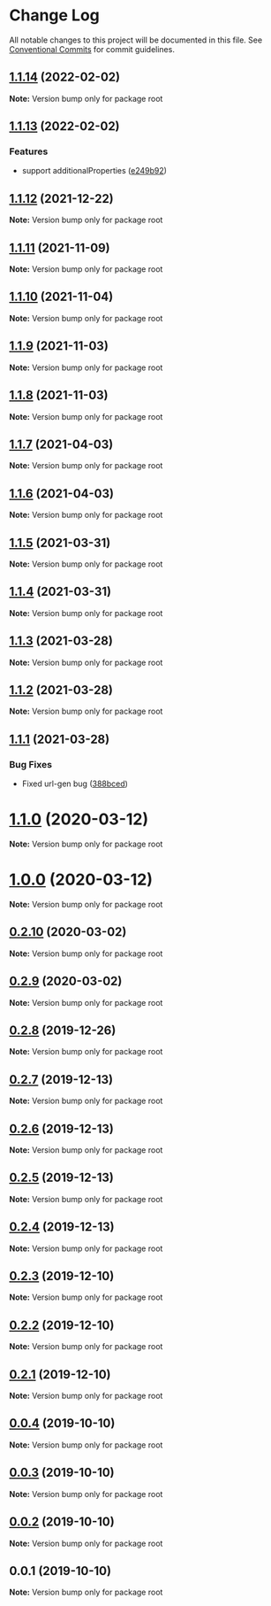 # Change Log

All notable changes to this project will be documented in this file.
See [Conventional Commits](https://conventionalcommits.org) for commit guidelines.

## [1.1.14](https://github.com/andoshin11/squelette/compare/v1.1.13...v1.1.14) (2022-02-02)

**Note:** Version bump only for package root





## [1.1.13](https://github.com/andoshin11/squelette/compare/v1.1.12...v1.1.13) (2022-02-02)


### Features

* support additionalProperties ([e249b92](https://github.com/andoshin11/squelette/commit/e249b92))





## [1.1.12](https://github.com/andoshin11/squelette/compare/v1.1.11...v1.1.12) (2021-12-22)

**Note:** Version bump only for package root





## [1.1.11](https://github.com/andoshin11/squelette/compare/v1.1.10...v1.1.11) (2021-11-09)

**Note:** Version bump only for package root





## [1.1.10](https://github.com/andoshin11/squelette/compare/v1.1.9...v1.1.10) (2021-11-04)

**Note:** Version bump only for package root





## [1.1.9](https://github.com/andoshin11/squelette/compare/v1.1.8...v1.1.9) (2021-11-03)

**Note:** Version bump only for package root





## [1.1.8](https://github.com/andoshin11/squelette/compare/v1.1.7...v1.1.8) (2021-11-03)

**Note:** Version bump only for package root





## [1.1.7](https://github.com/andoshin11/squelette/compare/v1.1.6...v1.1.7) (2021-04-03)

**Note:** Version bump only for package root





## [1.1.6](https://github.com/andoshin11/squelette/compare/v1.1.5...v1.1.6) (2021-04-03)

**Note:** Version bump only for package root





## [1.1.5](https://github.com/andoshin11/squelette/compare/v1.1.4...v1.1.5) (2021-03-31)

**Note:** Version bump only for package root





## [1.1.4](https://github.com/andoshin11/squelette/compare/v1.1.3...v1.1.4) (2021-03-31)

**Note:** Version bump only for package root





## [1.1.3](https://github.com/andoshin11/squelette/compare/v1.1.2...v1.1.3) (2021-03-28)

**Note:** Version bump only for package root





## [1.1.2](https://github.com/andoshin11/squelette/compare/v1.1.1...v1.1.2) (2021-03-28)

**Note:** Version bump only for package root





## [1.1.1](https://github.com/andoshin11/squelette/compare/v1.1.0...v1.1.1) (2021-03-28)


### Bug Fixes

* Fixed url-gen bug ([388bced](https://github.com/andoshin11/squelette/commit/388bced))





# [1.1.0](https://github.com/andoshin11/squelette/compare/v0.2.10...v1.1.0) (2020-03-12)

**Note:** Version bump only for package root





# [1.0.0](https://github.com/andoshin11/squelette/compare/v0.2.10...v1.0.0) (2020-03-12)

**Note:** Version bump only for package root





## [0.2.10](https://github.com/andoshin11/squelette/compare/v0.2.9...v0.2.10) (2020-03-02)

**Note:** Version bump only for package root





## [0.2.9](https://github.com/andoshin11/squelette/compare/v0.2.8...v0.2.9) (2020-03-02)

**Note:** Version bump only for package root





## [0.2.8](https://github.com/andoshin11/squelette/compare/v0.2.7...v0.2.8) (2019-12-26)

**Note:** Version bump only for package root





## [0.2.7](https://github.com/andoshin11/squelette/compare/v0.2.6...v0.2.7) (2019-12-13)

**Note:** Version bump only for package root





## [0.2.6](https://github.com/andoshin11/squelette/compare/v0.2.5...v0.2.6) (2019-12-13)

**Note:** Version bump only for package root





## [0.2.5](https://github.com/andoshin11/squelette/compare/v0.2.4...v0.2.5) (2019-12-13)

**Note:** Version bump only for package root





## [0.2.4](https://github.com/andoshin11/squelette/compare/v0.2.3...v0.2.4) (2019-12-13)

**Note:** Version bump only for package root





## [0.2.3](https://github.com/andoshin11/squelette/compare/v0.2.2...v0.2.3) (2019-12-10)

**Note:** Version bump only for package root





## [0.2.2](https://github.com/andoshin11/squelette/compare/v0.2.1...v0.2.2) (2019-12-10)

**Note:** Version bump only for package root





## [0.2.1](https://github.com/andoshin11/squelette/compare/v0.2.0...v0.2.1) (2019-12-10)

**Note:** Version bump only for package root





## [0.0.4](https://github.com/andoshin11/squelette/compare/v0.0.3...v0.0.4) (2019-10-10)

**Note:** Version bump only for package root





## [0.0.3](https://github.com/andoshin11/squelette/compare/v0.0.2...v0.0.3) (2019-10-10)

**Note:** Version bump only for package root





## [0.0.2](https://github.com/andoshin11/squelette/compare/v0.0.1...v0.0.2) (2019-10-10)

**Note:** Version bump only for package root





## 0.0.1 (2019-10-10)

**Note:** Version bump only for package root
